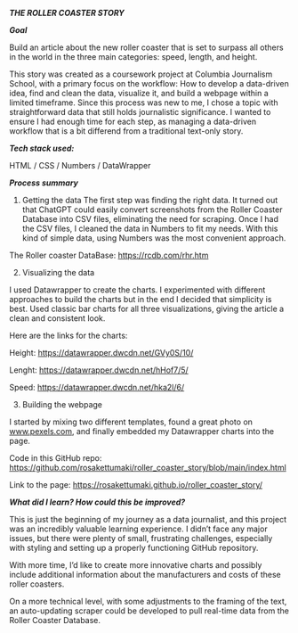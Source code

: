 ***THE ROLLER COASTER STORY***

***Goal***

Build an article about the new roller coaster that is set to surpass all others in the world in the three main categories: speed, length, and height.

This story was created as a coursework project at Columbia Journalism School, with a primary focus on the workflow: How to develop a data-driven idea, find and clean the data, visualize it, and build a webpage within a limited timeframe. Since this process was new to me, I chose a topic with straightforward data that still holds journalistic significance. I wanted to ensure I had enough time for each step, as managing a data-driven workflow that is a bit differend from a traditional text-only story.

***Tech stack used:***

HTML / CSS / Numbers / DataWrapper

***Process summary***

1. Getting the data
The first step was finding the right data. It turned out that ChatGPT could easily convert screenshots from the Roller Coaster Database into CSV files, eliminating the need for scraping. Once I had the CSV files, I cleaned the data in Numbers to fit my needs. With this kind of simple data, using Numbers was the most convenient approach.

The Roller coaster DataBase: https://rcdb.com/rhr.htm

2. Visualizing the data

I used Datawrapper to create the charts. I experimented with different approaches to build the charts but in the end I decided that simplicity is best. Used classic bar charts for all three visualizations, giving the article a clean and consistent look.

Here are the links for the charts:

Height: https://datawrapper.dwcdn.net/GVy0S/10/

Lenght: https://datawrapper.dwcdn.net/hHof7/5/

Speed: https://datawrapper.dwcdn.net/hka2l/6/

3. Building the webpage
   
I started by mixing two different templates, found a great photo on www.pexels.com, and finally embedded my Datawrapper charts into the page.

Code in this GitHub repo: https://github.com/rosakettumaki/roller_coaster_story/blob/main/index.html

Link to the page: https://rosakettumaki.github.io/roller_coaster_story/

***What did I learn? How could this be improved?***

This is just the beginning of my journey as a data journalist, and this project was an incredibly valuable learning experience. I didn’t face any major issues, but there were plenty of small, frustrating challenges, especially with styling and setting up a properly functioning GitHub repository.

With more time, I’d like to create more innovative charts and possibly include additional information about the manufacturers and costs of these roller coasters.

On a more technical level, with some adjustments to the framing of the text, an auto-updating scraper could be developed to pull real-time data from the Roller Coaster Database.
